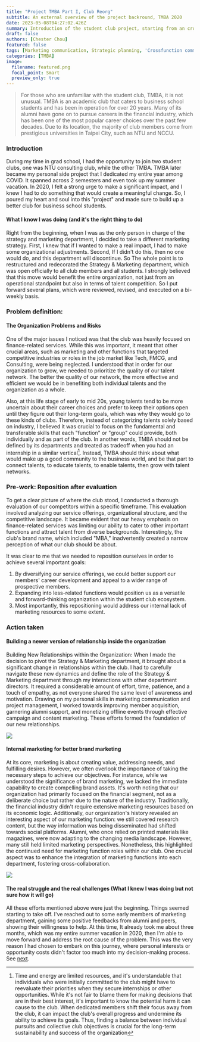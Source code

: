 ```yaml
---
title: "Project TMBA Part I, Club Reorg"
subtitle: An external overview of the project backround, TMBA 2020
date: 2023-05-08T04:27:02.426Z
summary: Introduction of the student club project, starting from an cross-functional perspective 
draft: false
authors: [Chester Chou]
featured: false
tags: [Marketing communication, Strategic planning, 'Crossfunction communication', 'Leadership', 'Student Club']
categories: [TMBA]
image:
  filename: featured.png
  focal_point: Smart
  preview_only: true
---
```


> For those who are unfamiliar with the student club, TMBA, it is not unusual. TMBA is an academic club that caters to business school students and has been in operation for over 20 years. Many of its alumni have gone on to pursue careers in the financial industry, which has been one of the most popular career choices over the past few decades. Due to its location, the majority of club members come from prestigious universities in Taipei City, such as NTU and NCCU.

### **Introduction**

During my time in grad school, I had the opportunity to join two student clubs, one was NTU consulting club, while the other TMBA. TMBA later became my personal side project that I dedicated my entire year among COVID. It spanned across 2 semesters and even took up my summer vacation. In 2020, I felt a strong urge to make a significant impact, and I knew I had to do something that would create a meaningful change. So, I poured my heart and soul into this "project" and made sure to build up a better club for business school students.

<!-- Though now that I've graduated for almost 2 years. I still found myself keep looking back at what I did at that time. It gives me some sort of self-assurance, determination to keep going, doing what seems right for me, and sometimes I did find different perspectives after having some real work practices. -->

#### **What I know I was doing (and it's the right thing to do)**

Right from the beginning, when I was as the only person in charge of the strategy and marketing department, I decided to take a different marketing strategy. First, I knew that if I wanted to make a real impact, I had to make some organizational adjustments. Second, If I didn't do this, then no one would do, and this department will discontinue. So The whole point is to restructured and redecorated the Strategy & Marketing department, which was open officially to all club members and all students. I strongly believed that this move would benefit the entire organization, not just from an operational standpoint but also in terms of talent competition. So I put forward several plans, which were reviewed, revised, and executed on a bi-weekly basis.

### **Problem definition:** 
#### **The Organization Problems and Risks**

One of the major issues I noticed was that the club was heavily focused on finance-related services. While this was important, it meant that other crucial areas, such as marketing and other functions that targeted competitive industries or roles in the job market like Tech, FMCG, and Consulting, were being neglected. I understood that in order for our organization to grow, we needed to prioritize the quality of our talent network. The better the quality of our network, the more effective and efficient we would be in benefiting both individual talents and the organization as a whole.

Also, at this life stage of early to mid 20s, young talents tend to be more uncertain about their career choices and prefer to keep their options open until they figure out their long-term goals, which was why they would go to these kinds of clubs. Therefore, instead of categorizing talents solely based on industry, I believed it was crucial to focus on the fundamental and transferable skills that each "function" or "group" could provide, both individually and as part of the club. In another words, TMBA should not be defined by its departments and treated as tradeoff when you had an internship in a similar vertical[^1]. Instead, TMBA should think about what would make up a good community to the business world, and be that part to connect talents, to educate talents, to enable talents, then grow with talent networks.

### **Pre-work: Reposition after evaluation**

To get a clear picture of where the club stood, I conducted a thorough evaluation of our competitors within a specific timeframe. This evaluation involved analyzing our service offerings, organizational structure, and the competitive landscape. It became evident that our heavy emphasis on finance-related services was limiting our ability to cater to other important functions and attract talent from diverse backgrounds. Interestingly, the club's brand name, which included "MBA," inadvertently created a narrow perception of what our club should be about.

It was clear to me that we needed to reposition ourselves in order to achieve several important goals:

1. By diversifying our service offerings, we could better support our members' career development and appeal to a wider range of prospective members.
2. Expanding into less-related functions would position us as a versatile and forward-thinking organization within the student club ecosystem.
3. Most importantly, this repositioning would address our internal lack of marketing resources to some extent.

### **Action taken**
#### **Building a newer version of relationship inside the organization**

Building New Relationships within the Organization:
When I made the decision to pivot the Strategy & Marketing department, it brought about a significant change in relationships within the club. I had to carefully navigate these new dynamics and define the role of the Strategy & Marketing department through my interactions with other department directors. It required a considerable amount of effort, time, patience, and a touch of empathy, as not everyone shared the same level of awareness and motivation. Drawing on my personal skills in marketing communication and project management, I worked towards improving member acquisition, garnering alumni support, and monetizing offline events through effective campaign and content marketing. These efforts formed the foundation of our new relationships. </br>

![](./image/p2.png)



#### **Internal marketing for better brand marketing**

At its core, marketing is about creating value, addressing needs, and fulfilling desires. However, we often overlook the importance of taking the necessary steps to achieve our objectives. For instance, while we understood the significance of brand marketing, we lacked the immediate capability to create compelling brand assets. It's worth noting that our organization had primarily focused on the financial segment, not as a deliberate choice but rather due to the nature of the industry. Traditionally, the financial industry didn't require extensive marketing resources based on its economic logic. Additionally, our organization's history revealed an interesting aspect of our marketing function: we still covered research content, but the way information was being disseminated had shifted towards social platforms. Alumni, who once relied on printed materials like magazines, were now adapting to the changing media landscape. However, many still held limited marketing perspectives. Nonetheless, this highlighted the continued need for marketing function roles within our club. One crucial aspect was to enhance the integration of marketing functions into each department, fostering cross-collaboration.


![](./image/p1.png)

#### **The real struggle and the real challenges (What I knew I was doing but not sure how it will go)**

All these efforts mentioned above were just the beginning. Things seemed starting to take off. I've reached out to some early members of marketing department, gaining some positive feedbacks from alumni and peers, showing their willingness to help. At this time, It already took me about three months, which was my entire summer vacation in 2020, then I'm able to move forward and address the root cause of the problem. This was the very reason I had chosen to embark on this journey, where personal interests or opportunity costs didn't factor too much into my decision-making process. See [next](/project/tmba-2/).


[^1]: Time and energy are limited resources, and it's understandable that individuals who were initially committed to the club might have to reevaluate their priorities when they secure internships or other opportunities. While it's not fair to blame them for making decisions that are in their best interest, it's important to know the potential harm it can cause to the club. When dedicated members shift their focus away from the club, it can impact the club's overall progress and undermine its ability to achieve its goals. Thus, finding a balance between individual pursuits and collective club objectives is crucial for the long-term sustainability and success of the organization